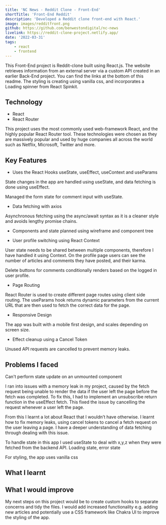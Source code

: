 ```yaml
---
title: 'NC News - Reddit Clone - Front-End'
shortTitle: 'Front-End Reddit'
description: 'Developed a Reddit clone front-end with React.'
image: images/redditfront.png
github: https://github.com/benwestondigital/nc-news
livelink: https://reddit-clone-project.netlify.app/
date: '2022-03-31'
tags:
    - react
    - frontend
---
```


This Front-End project is Reddit-clone built using React.js. The website retrieves information from an external server via a custom API created in an earlier Back-End project. You can find the links at the bottom of this readme. The styling is creating using vanilla css, and incorporates a Loading spinner from React Spinkit.

## Technology

- React
- React Router

This project uses the most commonly used web-framework React, and the highly popular React Router tool. These technologies were chosen as they are massively popular and used by huge companies all across the world such as Netflix, Microsoft, Twitter and more.

## Key Features

- Uses the React Hooks useState, useEffect, useContext and useParams

State changes in the app are handled using useState, and data fetching is done using useEffect.

Managed the form state for comment input with useState.

- Data fetching with axios

Asynchronous fetching using the async/await syntax as it is a cleaner style and avoids lengthy promise chains.

- Components and state planned using wireframe and component tree

- User profile switching using React Context

User state needs to be shared between multiple components, therefore I have handled it using Context. On the profile page users can see the number of articles and comments they have posted, and their karma.

Delete buttons for comments conditionally renders based on the logged in user profile.

- Page Routing

React Router is used to create different page routes using client side routing. The useParams hook returns dynamic parameters from the current URL that are then used to fetch the correct data for the page.

- Responsive Design

The app was built with a mobile first design, and scales depending on screen size.

- Effect cleanup using a Cancel Token

Unused API requests are cancelled to prevent memory leaks.

## Problems I faced

Can't perform state update on an unmounted component

I ran into issues with a memory leak in my project, caused by the fetch request being unable to render the data if the user left the page before the fetch was completed. To fix this, I had to implement an unsubscribe return function in the useEffect fetch. This fixed the issue by cancelling the request whenever a user left the page.

From this I learnt a lot about React that I wouldn’t have otherwise. I learnt how to fix memory leaks, using cancel tokens to cancel a fetch request on the user leaving a page. I have a deeper understanding of data fetching through dealing with this issue.

To handle state in this app I used useState to deal with x,y,z when they were fetched from the backend API.
Loading state, error state

For styling, the app uses vanilla css

## What I learnt

## What I would improve

My next steps on this project would be to create custom hooks to separate concerns and tidy the files. I would add increased functionality e.g. adding new articles and potentially use a CSS framework like Chakra UI to improve the styling of the app.
